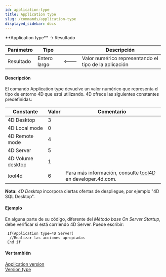 ```yaml
---
id: application-type
title: Application type
slug: /commands/application-type
displayed_sidebar: docs
---
```


<!--REF #_command_.Application type.Syntax-->**Application type**  -> Resultado<!-- END REF-->
<!--REF #_command_.Application type.Params-->
| Parámetro | Tipo |  | Descripción |
| --- | --- | --- | --- |
| Resultado | Entero largo | &#x1F850; | Valor numérico representando el tipo de la aplicación |

<!-- END REF-->

#### Descripción 

<!--REF #_command_.Application type.Summary-->El comando Application type devuelve un valor numérico que representa el tipo de entorno 4D que está utilizando.<!-- END REF--> 4D ofrece las siguientes constantes predefinidas:

| Constante         | Valor | Comentario                                                                                                       |
| ----------------- | ----- | ---------------------------------------------------------------------------------------------------------------- |
| 4D Desktop        | 3     |                                                                                                                  |
| 4D Local mode     | 0     |                                                                                                                  |
| 4D Remote mode    | 4     |                                                                                                                  |
| 4D Server         | 5     |                                                                                                                  |
| 4D Volume desktop | 1     |                                                                                                                  |
| tool4d            | 6     | Para más información, consulte [tool4D](http://developer.4d.com/docs/next/Admin/cli#tool4d) en developer.4d.com. |

**Nota:** *4D Desktop* incorpora ciertas ofertas de despliegue, por ejemplo "4D SQL Desktop".

#### Ejemplo 

En alguna parte de su código, diferente del *Método base On Server Startup*, debe verificar si está corriendo 4D Server. Puede escribir:

```4d
 If(Application type=4D Server)
  //Realizar las acciones apropiadas
 End if
```

#### Ver también 

[Application version](application-version.md)  
[Version type](version-type.md)  